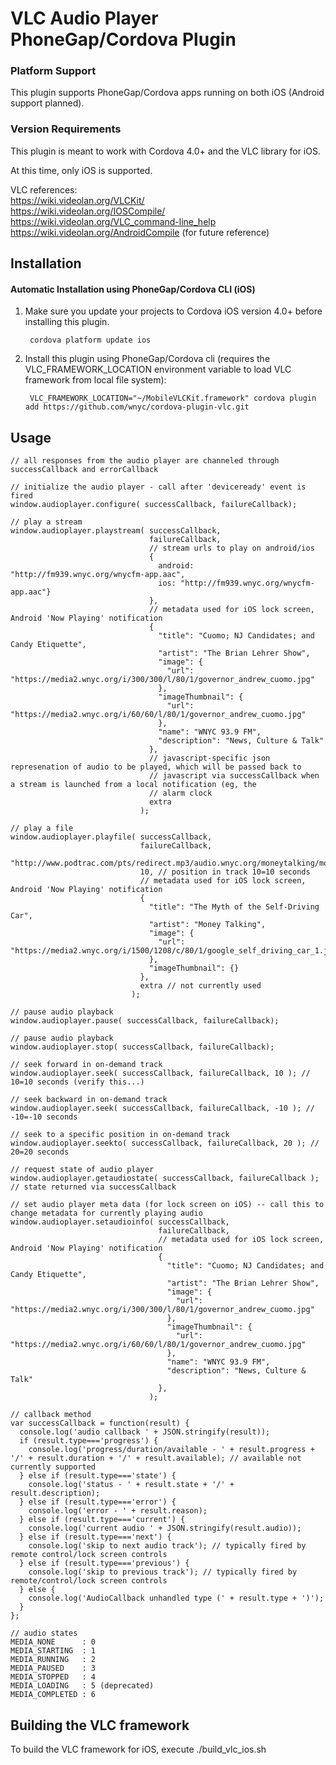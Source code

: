 # VLC Audio Player PhoneGap/Cordova Plugin

### Platform Support

This plugin supports PhoneGap/Cordova apps running on both iOS (Android support planned).

### Version Requirements

This plugin is meant to work with Cordova 4.0+ and the VLC library for iOS.

At this time, only iOS is supported.

VLC references:  
https://wiki.videolan.org/VLCKit/  
https://wiki.videolan.org/IOSCompile/  
https://wiki.videolan.org/VLC_command-line_help  
https://wiki.videolan.org/AndroidCompile (for future reference) 

## Installation

#### Automatic Installation using PhoneGap/Cordova CLI (iOS)
1. Make sure you update your projects to Cordova iOS version 4.0+ before installing this plugin.

        cordova platform update ios

2. Install this plugin using PhoneGap/Cordova cli (requires the VLC_FRAMEWORK_LOCATION environment variable to load VLC framework from local file system):

        VLC_FRAMEWORK_LOCATION="~/MobileVLCKit.framework" cordova plugin add https://github.com/wnyc/cordova-plugin-vlc.git

## Usage

    // all responses from the audio player are channeled through successCallback and errorCallback

    // initialize the audio player - call after 'deviceready' event is fired 
    window.audioplayer.configure( successCallback, failureCallback);

    // play a stream
    window.audioplayer.playstream( successCallback,
                                   failureCallback,
                                   // stream urls to play on android/ios
                                   {
                                     android: "http://fm939.wnyc.org/wnycfm-app.aac",
                                     ios: "http://fm939.wnyc.org/wnycfm-app.aac"}
                                   },
                                   // metadata used for iOS lock screen, Android 'Now Playing' notification
                                   {
                                     "title": "Cuomo; NJ Candidates; and Candy Etiquette",
                                     "artist": "The Brian Lehrer Show",
                                     "image": {
                                       "url": "https://media2.wnyc.org/i/300/300/l/80/1/governor_andrew_cuomo.jpg"
                                     },
                                     "imageThumbnail": {
                                       "url": "https://media2.wnyc.org/i/60/60/l/80/1/governor_andrew_cuomo.jpg"
                                     },
                                     "name": "WNYC 93.9 FM",
                                     "description": "News, Culture & Talk"
                                   },
                                   // javascript-specific json represenation of audio to be played, which will be passed back to 
                                   // javascript via successCallback when a stream is launched from a local notification (eg, the
                                   // alarm clock
                                   extra
                                 );

    // play a file
    window.audioplayer.playfile( successCallback,
                                 failureCallback,
                                 "http://www.podtrac.com/pts/redirect.mp3/audio.wnyc.org/moneytalking/moneytalking20141031pod.mp3",
                                 10, // position in track 10=10 seconds
                                 // metadata used for iOS lock screen, Android 'Now Playing' notification
                                 {
                                   "title": "The Myth of the Self-Driving Car",
                                   "artist": "Money Talking",
                                   "image": {
                                     "url": "https://media2.wnyc.org/i/1500/1208/c/80/1/google_self_driving_car_1.jpg"
                                   },
                                   "imageThumbnail": {}
                                 },
                                 extra // not currently used
                               );

    // pause audio playback
    window.audioplayer.pause( successCallback, failureCallback);

    // pause audio playback
    window.audioplayer.stop( successCallback, failureCallback);

    // seek forward in on-demand track
    window.audioplayer.seek( successCallback, failureCallback, 10 ); // 10=10 seconds (verify this...)

    // seek backward in on-demand track
    window.audioplayer.seek( successCallback, failureCallback, -10 ); // -10=-10 seconds
  
    // seek to a specific position in on-demand track
    window.audioplayer.seekto( successCallback, failureCallback, 20 ); // 20=20 seconds

    // request state of audio player
    window.audioplayer.getaudiostate( successCallback, failureCallback ); // state returned via successCallback

    // set audio player meta data (for lock screen on iOS) -- call this to change metadata for currently playing audio
    window.audioplayer.setaudioinfo( successCallback,
                                     failureCallback,
                                     // metadata used for iOS lock screen, Android 'Now Playing' notification
                                     {
                                       "title": "Cuomo; NJ Candidates; and Candy Etiquette",
                                       "artist": "The Brian Lehrer Show",
                                       "image": {
                                         "url": "https://media2.wnyc.org/i/300/300/l/80/1/governor_andrew_cuomo.jpg"
                                       },
                                       "imageThumbnail": {
                                         "url": "https://media2.wnyc.org/i/60/60/l/80/1/governor_andrew_cuomo.jpg"
                                       },
                                       "name": "WNYC 93.9 FM",
                                       "description": "News, Culture & Talk"
                                     }, 
                                   );

    // callback method
    var successCallback = function(result) {
      console.log('audio callback ' + JSON.stringify(result));
      if (result.type==='progress') {
        console.log('progress/duration/available - ' + result.progress + '/' + result.duration + '/' + result.available); // available not currently supported
      } else if (result.type==='state') {
        console.log('status - ' + result.state + '/' + result.description);
      } else if (result.type==='error') {
        console.log('error - ' + result.reason);
      } else if (result.type==='current') {
        console.log('current audio ' + JSON.stringify(result.audio));
      } else if (result.type==='next') {
        console.log('skip to next audio track'); // typically fired by remote control/lock screen controls
      } else if (result.type==='previous') {
        console.log('skip to previous track'); // typically fired by remote/control/lock screen controls
      } else {
        console.log('AudioCallback unhandled type (' + result.type + ')');
      }
    };

    // audio states
    MEDIA_NONE      : 0
    MEDIA_STARTING  : 1
    MEDIA_RUNNING   : 2
    MEDIA_PAUSED    : 3
    MEDIA_STOPPED   : 4
    MEDIA_LOADING   : 5 (deprecated)
    MEDIA_COMPLETED : 6

## Building the VLC framework

To build the VLC framework for iOS, execute ./build_vlc_ios.sh

